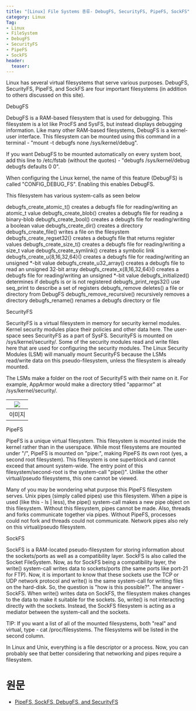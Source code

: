 ```yaml
---
title: "[Linux] File Systems 종류- DebugFS, SecurityFS, PipeFS, SockFS"
category: Linux
Tag:
- Linux
- FileSystem
- DebugFS
- SecurityFS
- PipeFS
- SockFS
header:
  teaser: 
---
```


Linux has several virtual filesystems that serve various purposes. DebugFS, SecurityFS, PipeFS, and SockFS are four important filesystems (in addition to others discussed on this site).

DebugFS

DebugFS is a RAM-based filesystem that is used for debugging. This filesystem is a lot like ProcFS and SysFS, but instead displays debugging information. Like many other RAM-based filesystems, DebugFS is a kernel-user interface. This filesystem can be mounted using this command in a terminal - "mount -t debugfs none /sys/kernel/debug".

If you want DebugFS to be mounted automatically on every system boot, add this line to /etc/fstab (without the quotes) - "debugfs /sys/kernel/debug debugfs defaults 0 0".

When configuring the Linux kernel, the name of this feature (DebugFS) is called "CONFIG_DEBUG_FS". Enabling this enables DebugFS.

This filesystem has various system-calls as seen below

debugfs_create_atomic_t() creates a debugfs file for reading/writing an atomic_t value
debugfs_create_blob() creates a debugfs file for reading a binary-blob
debugfs_create_bool() creates a debugfs file for reading/writing a boolean value
debugfs_create_dir() creates a directory
debugfs_create_file() writes a file on the filesystem
debugfs_create_regset32() creates a debugfs file that returns register values
debugfs_create_size_t() creates a debugfs file for reading/writing a size_t value
debugfs_create_symlink() creates a symbolic link
debugfs_create_u{8,16,32,64}() creates a debugfs file for reading/writing an unsigned *-bit value
debugfs_create_u32_array() creates a debugfs file to read an unsigned 32-bit array
debugfs_create_x{8,16,32,64}() creates a debugfs file for reading/writing an unsigned *-bit value
debugfs_initialized() determines if debugfs is or is not registered
debugfs_print_regs32() use seq_print to describe a set of registers
debugfs_remove deletes() a file or directory from DebugFS
debugfs_remove_recursive() recursively removes a directory
debugfs_rename() renames a debugfs directory or file


SecurityFS

SecurityFS is a virtual filesystem in memory for security kernel modules. Kernel security modules place their policies and other data here. The user-space sees SecurityFS as a part of SysFS. SecurityFS is mounted on /sys/kernel/security/. Some of the security modules read and write files here that are used for configuring the security modules. The Linux Security Modules (LSM) will manually mount SecurityFS because the LSMs read/write data on this pseudo-filesystem, unless the filesystem is already mounted.

The LSMs make a folder on the root of SecurityFS with their name on it. For example, AppArmor would make a directory titled "apparmor" at /sys/kernel/security/.

|![](https://www.linux.org/attachments/securityfs-png.1299/)|
|:---:|
|이미지|



PipeFS

PipeFS is a unique virtual filesystem. This filesystem is mounted inside the kernel rather than in the userspace. While most filesystems are mounted under "/", PipeFS is mounted on "pipe:", making PipeFS its own root (yes, a second root filesystem). This filesystem is one superblock and cannot exceed that amount system-wide. The entry point of this filesystem/second-root is the system-call "pipe()". Unlike the other virtual/pseudo filesystems, this one cannot be viewed.

Many of you may be wondering what purpose this PipeFS filesystem serves. Unix pipes (simply called pipes) use this filesystem. When a pipe is used (like this - ls | less), the pipe() system-call makes a new pipe object on this filesystem. Without this filesystem, pipes cannot be made. Also, threads and forks communicate together via pipes. Without PipeFS, processes could not fork and threads could not communicate. Network pipes also rely on this virtual/pseudo filesystem.


SockFS

SockFS is a RAM-located pseudo-filesystem for storing information about the sockets/ports as well as a compatibility layer. SockFS is also called the Socket FileSystem. Now, as for SockFS being a compatibility layer, the write() system-call writes data to sockets/ports (the same ports like port-21 for FTP). Now, it is important to know that these sockets use the TCP or UDP network protocol and write() is the same system-call for writing files on the hard-disk. So, the question is "how is this possible?". The answer - SockFS. When write() writes data on SockFS, the filesystem makes changes to the data to make it suitable for the sockets. So, write() is not interacting directly with the sockets. Instead, the SockFS filesystem is acting as a mediator between the system-call and the sockets.


TIP: If you want a list of all of the mounted filesystems, both "real" and virtual, type - cat /proc/filesystems. The filesystems will be listed in the second column.

In Linux and Unix, everything is a file descriptor or a process. Now, you can probably see that better considering that networking and pipes require a filesystem.

# 원문
* [PipeFS, SockFS, DebugFS, and SecurityFS](https://www.linux.org/threads/pipefs-sockfs-debugfs-and-securityfs.9638/)